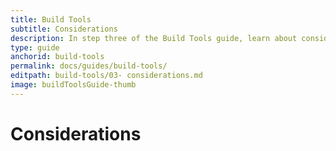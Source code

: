 ```yaml
---
title: Build Tools
subtitle: Considerations
description: In step three of the Build Tools guide, learn about considerations as you get started on using build tools for your project. 
type: guide
anchorid: build-tools
permalink: docs/guides/build-tools/
editpath: build-tools/03- considerations.md
image: buildToolsGuide-thumb
---
```


# Considerations